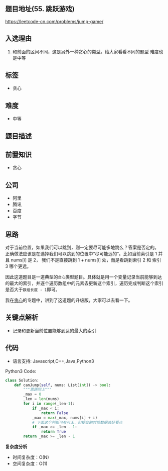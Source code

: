 ## 题目地址(55. 跳跃游戏)

https://leetcode-cn.com/problems/jump-game/

## 入选理由

1. 和前面的区间不同，这是另外一种贪心的类型。给大家看看不同的题型 难度也是中等

## 标签

- 贪心

## 难度

- 中等

## 题目描述

## 前置知识

- 贪心

## 公司

- 阿里
- 腾讯
- 百度
- 字节

## 思路

对于当前位置，如果我们可以跳到，则一定要尽可能多地跳么？答案是否定的。 正确做法应该是在选择我们可以跳到的位置中“尽可能远的”。比如当前索引是 1 并且 nums[i] 是 2， 我们不是直接跳到 1 + nums[i] 处，而是看跳到索引 2 和 索引 3 哪个更远。

因此这道题目是一道典型的`贪心`类型题目。具体就是用一个变量记录当前能够到达的最大的索引，并逐个遍历数组中的元素去更新这个索引，遍历完成判断这个索引是否大于`数组长度 - 1`即可。

我在[贪心](https://github.com/azl397985856/leetcode/blob/master/thinkings/greedy.md)的专题中，讲到了这道题的升级版，大家可以去看一下。

## 关键点解析

- 记录和更新当前位置能够到达的最大的索引

## 代码

- 语言支持: Javascript,C++,Java,Python3

Python3 Code:



```python
class Solution:
    def canJump(self, nums: List[int]) -> bool:
        """思路同上"""
        _max = 0
        _len = len(nums)
        for i in range(_len-1):
            if _max < i:
                return False
            _max = max(_max, nums[i] + i)
            # 下面这个判断可有可无，但提交的时候数据会好看点
            if _max >= _len - 1:
                return True
        return _max >= _len - 1
```

**复杂度分析**

- 时间复杂度：O(N)
- 空间复杂度：O(1)
